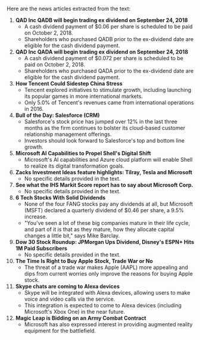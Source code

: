 Here are the news articles extracted from the text:

1. **QAD Inc QADB will begin trading ex dividend on September 24, 2018**
	* A cash dividend payment of $0.06 per share is scheduled to be paid on October 2, 2018.
	* Shareholders who purchased QADB prior to the ex-dividend date are eligible for the cash dividend payment.
2. **QAD Inc QADA will begin trading ex dividend on September 24, 2018**
	* A cash dividend payment of $0.072 per share is scheduled to be paid on October 2, 2018.
	* Shareholders who purchased QADA prior to the ex-dividend date are eligible for the cash dividend payment.
3. **How Tencent Could Sidestep China Stress**
	* Tencent explored initiatives to stimulate growth, including launching its popular games in more international markets.
	* Only 5.0% of Tencent's revenues came from international operations in 2016.
4. **Bull of the Day: Salesforce (CRM)**
	* Salesforce's stock price has jumped over 12% in the last three months as the firm continues to bolster its cloud-based customer relationship management offerings.
	* Investors should look forward to Salesforce's top and bottom line growth.
5. **Microsoft AI Capabilities to Propel Shell's Digital Shift**
	* Microsoft's AI capabilities and Azure cloud platform will enable Shell to realize its digital transformation goals.
6. **Zacks Investment Ideas feature highlights: Tilray, Tesla and Microsoft**
	* No specific details provided in the text.
7. **See what the IHS Markit Score report has to say about Microsoft Corp.**
	* No specific details provided in the text.
8. **6 Tech Stocks With Solid Dividends**
	* None of the four FANG stocks pay any dividends at all, but Microsoft (MSFT) declared a quarterly dividend of $0.46 per share, a 9.5% increase.
	* "You've seen a lot of these big companies mature in their life cycle, and part of it is that as they mature, how they allocate capital changes a little bit," says Mike Barclay.
9. **Dow 30 Stock Roundup: JPMorgan Ups Dividend, Disney's ESPN+ Hits 1M Paid Subscribers**
	* No specific details provided in the text.
10. **The Time Is Right to Buy Apple Stock, Trade War or No**
	* The threat of a trade war makes Apple (AAPL) more appealing and dips from current worries only improve the reasons for buying Apple stock.
11. **Skype chats are coming to Alexa devices**
	* Skype will be integrated with Alexa devices, allowing users to make voice and video calls via the service.
	* This integration is expected to come to Alexa devices (including Microsoft's Xbox One) in the near future.
12. **Magic Leap is Bidding on an Army Combat Contract**
	* Microsoft has also expressed interest in providing augmented reality equipment for the battlefield.